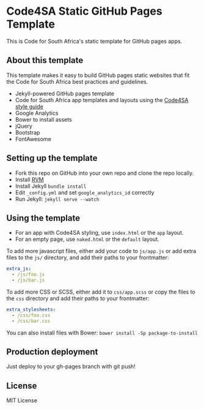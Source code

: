 Code4SA Static GitHub Pages Template
====================================

This is Code for South Africa's static template for GitHub pages apps.

About this template
-------------------

This template makes it easy to build GitHub pages static websites that fit the Code for South Africa best practices and guidelines.

* Jekyll-powered GitHub pages template
* Code for South Africa app templates and layouts using the [Code4SA style guide](http://code4sa.org/styles)
* Google Analytics
* Bower to install assets
* jQuery
* Bootstrap
* FontAwesome

Setting up the template
-----------------------

* Fork this repo on GitHub into your own repo and clone the repo locally.
* Install [RVM](http://rvm.io/)
* Install Jekyll ``bundle install``
* Edit ``_config.yml`` and set ``google_analytics_id`` correctly
* Run Jekyll: ``jekyll serve --watch``

Using the template
------------------

* For an app with Code4SA styling, use ``index.html`` or the ``app`` layout. 
* For an empty page, use ``naked.html`` or the ``default`` layout.

To add more javascript files, either add your code to ``js/app.js`` or add extra
files to the ``js/`` directory, and add their paths to your frontmatter:

```yaml
extra_js:
  - /js/foo.js
  - /js/bar.js
```

To add more CSS or SCSS, either add it to ``css/app.scss`` or copy the files
to the ``css`` directory and add their paths to your frontmatter:

```yaml
extra_stylesheets:
  - /css/foo.css
  - /css/bar.css
```

You can also install files with Bower: ``bower install -Sp package-to-install``

Production deployment
---------------------

Just deploy to your gh-pages branch with git push!

License
-------

MIT License
